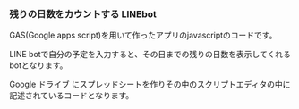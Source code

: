 ### 残りの日数をカウントする LINEbot

GAS(Google apps script)を用いて作ったアプリのjavascriptのコードです。

LINE botで自分の予定を入力すると、その日までの残りの日数を表示してくれるbotとなります。

Google ドライブ にスプレッドシートを作りその中のスクリプトエディタの中に記述されているコードとなります。
